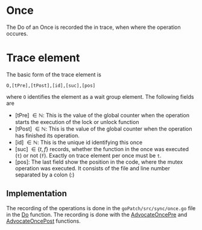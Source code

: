 # Once

The Do of an Once is recorded the in trace, when where the operation occures.

# Trace element

The basic form of the trace element is

```
O,[tPre],[tPost],[id],[suc],[pos]
```

where `O` identifies the element as a wait group element. The following
fields are

- [tPre] $\in\mathbb N$: This is the value of the global counter when the operation starts
  the execution of the lock or unlock function
- [tPost] $\in\mathbb N$: This is the value of the global counter when the operation has finished
  its operation.
- [id] $\in\mathbb N$: This is the unique id identifying this once
- [suc] $\in \{t, f\}$ records, whether the function in the once was
  executed (`t`) or not (`f`). Exactly on trace element per once must be `t`.
- [pos]: The last field show the position in the code, where the mutex operation
  was executed. It consists of the file and line number separated by a colon (:)

## Implementation

The recording of the operations is done in the `goPatch/src/sync/once.go` file in the [Do](../../goPatch/src/sync/once.go#L60) function. The recording is done with the [AdvocateOncePre](../../goPatch/src/runtime/advocate_trace_once.go#40) and [AdvocateOncePost](../../goPatch/src/runtime/advocate_trace_once.go#68) functions.
